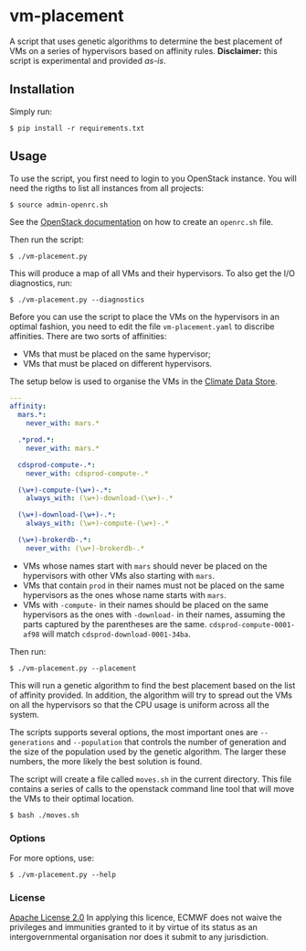 # vm-placement

A script that uses genetic algorithms to determine the best placement of VMs on a series of hypervisors based on affinity rules. **Disclaimer:** this script is experimental and provided *as-is*.

## Installation

Simply run:

    $ pip install -r requirements.txt

## Usage

To use the script, you first need to login to you OpenStack instance. You will need the rigths to list all instances from all projects:

    $ source admin-openrc.sh

See the [OpenStack documentation](https://docs.openstack.org/newton/user-guide/common/cli-set-environment-variables-using-openstack-rc.html) on how to create an `openrc.sh` file.

Then run the script:

    $ ./vm-placement.py

This will produce a map of all VMs and their hypervisors. To also get the I/O diagnostics, run:

    $ ./vm-placement.py --diagnostics


Before you can use the script to place the VMs on the hypervisors in an optimal fashion, you need to edit the file `vm-placement.yaml` to discribe affinities. There are two sorts of affinities:

- VMs that must be placed on the same hypervisor;
- VMs that must be placed on different hypervisors.

The setup below is used to organise the VMs in the [Climate Data Store](https://cds.climate.copernicus.eu).


```yaml
---
affinity:
  mars.*:
    never_with: mars.*

  .*prod.*:
    never_with: mars.*

  cdsprod-compute-.*:
    never_with: cdsprod-compute-.*

  (\w+)-compute-(\w+)-.*:
    always_with: (\w+)-download-(\w+)-.*

  (\w+)-download-(\w+)-.*:
    always_with: (\w+)-compute-(\w+)-.*

  (\w+)-brokerdb-.*:
    never_with: (\w+)-brokerdb-.*
```
- VMs whose names start with `mars` should never be placed on the hypervisors with other VMs also starting with `mars`.
- VMs that contain `prod` in their names must not be placed on the same hypervisors as the ones whose name starts with `mars`.
- VMs with `-compute-` in their names should be placed on the same hypervisors as the ones with `-download-` in their names, assuming the parts captured by the parentheses are the same. `cdsprod-compute-0001-af98` will match `cdsprod-download-0001-34ba`.


Then run:

    $ ./vm-placement.py --placement

This will run a genetic algorithm to find the best placement based on the list of affinity provided. In addition, the algorithm will try to spread out the VMs on all the hypervisors so that the CPU usage is uniform across all the system.

The scripts supports several options, the most important ones are `--generations` and `--population` that controls the number of generation and the size of the population used by the genetic algorithm. The larger these numbers, the more likely the best solution is found.

The script will create a file called `moves.sh` in the current directory. This file contains a series of calls to the openstack command line tool that will move the VMs to their optimal location.

    $ bash ./moves.sh

### Options

For more options, use:

    $ ./vm-placement.py --help



### License
[Apache License 2.0](LICENSE) In applying this licence, ECMWF does not waive the privileges and immunities
granted to it by virtue of its status as an intergovernmental organisation nor does it submit to any jurisdiction.
